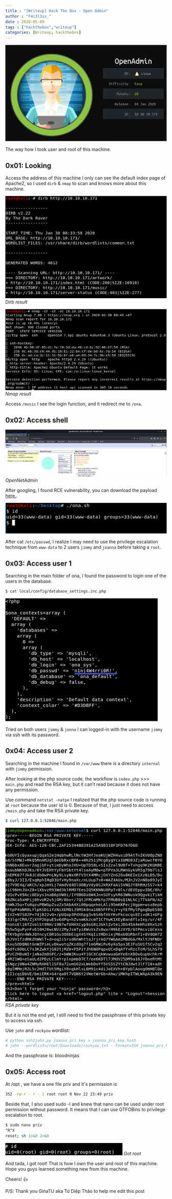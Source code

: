 ```yaml
---
title : "[Writeup] Hack The Box - Open Admin"
author : "F4c3l3ss_"
date : 2020-05-09
tags : ["hackthebox","writeup"]
categories: [Writeup, hackthebox]
---
```

![IMG](/assets/img/blog/1_openadmin.png)

The way how I took user and root of this machine.

## 0x01: Looking

Access the address of this machine I only can see the default index page of Apache2, so I used ```dirb``` & ```nmap``` to scan and knows more about this machine.

![IMG](/assets/img/blog/2_dirb_result.png)
_Dirb result_

![IMG](/assets/img/blog/3_nmap.png)
_Nmap result_

Access ```/music``` I see the login function, and it redirect me to ```/ona```. 

## 0x02: Access shell

![IMG](/assets/img/blog/4_opennet.png)
_OpenNetAdmin_

After googling, I found RCE vulnerability, you can download the payload [here.](https://www.exploit-db.com/exploits/47691).

![IMG](/assets/img/blog/5_oash.png)

After cat ```/etc/passwd```, I realize I may need to use the privilege escalation technique from ```www-data``` to 2 users ```jimmy``` and ```joanna``` before taking a ```root```.

## 0x03: Access user 1

Searching in the main folder of ona, I found the password to login one of the users in the database.

```bash
$ cat local/config/database_settings.inc.php
```

![IMG](/assets/img/blog/6_php.png)

Tried on both users ```jimmy``` & ```jonna``` I can logged-in with the username ```jimmy``` via ssh with its password.

## 0x04: Access user 2

Searching in the machine I found in ```/var/www``` there is a directory ```internal``` with ```jimmy``` permission.

After looking at the php source code, the workflow is  ```index.php``` >>> ```main.php``` and read the RSA key, but it can’t read because it does not have any permission.

Use command ```netstat -natpe``` I realized that the php source code is running at ```root``` because the user id is 0. Because of that, I just need to access  ```/main.php``` and take the RSA private key. 

```bash
$ curl 127.0.0.1:52846/main.php 
```
![IMG](/assets/img/blog/7_mainphp.png)
_RSA private key_

But it is not the end yet, I still need to find the passphrase of this private key to access via ssh.

Use ```john``` and ```rockyou``` wordlist:

```bash
# python ssh2john.py joanna_pri_key > joanna_pri_key.hash
# john --wordlist=/root/Downloads/rockyou.txt --format=SSH joanna_pri_key.hash
```

And the passphrase is: bloodninjas

## 0x05: Access root

At /opt , we have a one file priv and it's permission is 

```bash
352 -rw-r - r - 1 root root 0 Nov 22 23:49 priv
```

Beside that, I also used sudo -l and knew that nano can be used under root permission without password. It means that I can use GTFOBins to privilege escalation to root.

```bash
$ sudo nano priv
^R^X
reset; sh 1>&0 2>&0
```

![IMG](/assets/img/blog/8_root.png)
_Got root_

And tada, I got root! That is how I own the user and root of this machine. Hope you guys learned something new from this machine.

Cheers! 👍

P/S: Thank you GinaTU aka Tứ Diệp Thảo to help me edit this post

